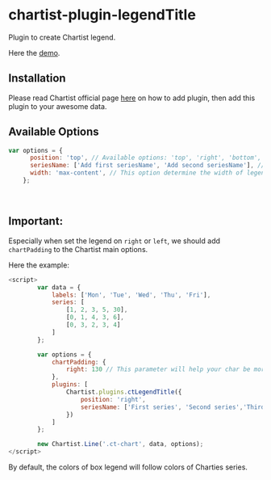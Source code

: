 # chartist-plugin-legendTitle

Plugin to create Chartist legend.

Here the [demo](https://syaifurrizal.github.io/chartist-plugin-legendTitle/).

## Installation

Please read Chartist official page [here](https://gionkunz.github.io/chartist-js/plugins.html) on how to add plugin, then add this plugin to your awesome data.

## Available Options

```javascript
var options = {
      position: 'top', // Available options: 'top', 'right', 'bottom', 'left'. All options should be `string`
      seriesName: ['Add first seriesName', 'Add second seriesName'], // This options to naming the series in case the series name didn't declared in main chart options.
      width: 'max-content', // This option determine the width of legends when placed on left or right of the chart.
    };
```
<br/>

## Important:

Especially when set the legend on `right` or `left`, we should add `chartPadding` to the Chartist main options.

Here the example:

```javascript
<script>
        var data = {
            labels: ['Mon', 'Tue', 'Wed', 'Thu', 'Fri'],
            series: [
                [1, 2, 3, 5, 30],
                [0, 1, 4, 3, 6],
                [0, 3, 2, 3, 4]
            ]
        };

        var options = {
            chartPadding: {
                right: 130 // This parameter will help your char be more awesomes!
            },
            plugins: [
                Chartist.plugins.ctLegendTitle({
                    position: 'right',
                    seriesName: ['First series', 'Second series','Third series']
                })
            ]
        };

        new Chartist.Line('.ct-chart', data, options);
</script>
```

By default, the colors of box legend will follow colors of Charties series. 
